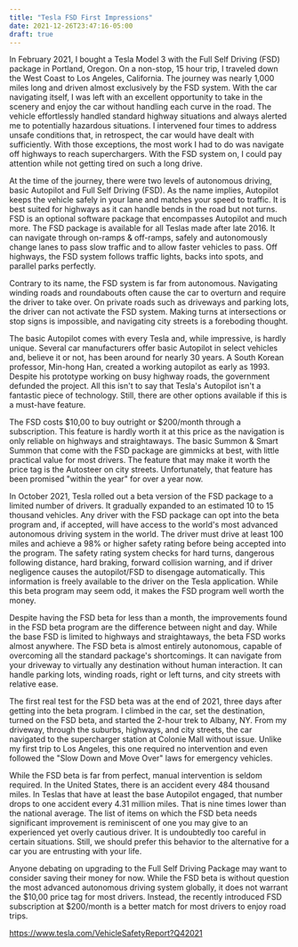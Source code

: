 ```yaml
---
title: "Tesla FSD First Impressions"
date: 2021-12-26T23:47:16-05:00
draft: true
---
```



In February 2021, I bought a Tesla Model 3 with the Full Self Driving (FSD) package in Portland, Oregon. On a non-stop, 15 hour trip, I traveled down the West Coast to Los Angeles, California. The journey was nearly 1,000 miles long and driven almost exclusively by the FSD system. With the car navigating itself, I was left with an excellent opportunity to take in the scenery and enjoy the car without handling each curve in the road. The vehicle effortlessly handled standard highway situations and always alerted me to potentially hazardous situations. I intervened four times to address unsafe conditions that, in retrospect, the car would have dealt with sufficiently. With those exceptions, the most work I had to do was navigate off highways to reach superchargers. With the FSD system on, I could pay attention while not getting tired on such a long drive.

At the time of the journey, there were two levels of autonomous driving, basic Autopilot and Full Self Driving (FSD). As the name implies, Autopilot keeps the vehicle safely in your lane and matches your speed to traffic. It is best suited for highways as it can handle bends in the road but not turns. FSD is an optional software package that encompasses Autopilot and much more. The FSD package is available for all Teslas made after late 2016. It can navigate through on-ramps & off-ramps, safely and autonomously change lanes to pass slow traffic and to allow faster vehicles to pass. Off highways, the FSD system follows traffic lights, backs into spots, and parallel parks perfectly.

Contrary to its name, the FSD system is far from autonomous. Navigating winding roads and roundabouts often cause the car to overturn and require the driver to take over. On private roads such as driveways and parking lots, the driver can not activate the FSD system. Making turns at intersections or stop signs is impossible, and navigating city streets is a foreboding thought.

The basic Autopilot comes with every Tesla and, while impressive, is hardly unique. Several car manufacturers offer basic Autopilot in select vehicles and, believe it or not, has been around for nearly 30 years. A South Korean professor, Min-hong Han, created a working autopilot as early as 1993. Despite his prototype working on busy highway roads, the government defunded the project. All this isn't to say that Tesla's Autopilot isn't a fantastic piece of technology. Still, there are other options available if this is a must-have feature.
    
The FSD costs $10,00 to buy outright or $200/month through a subscription. This feature is hardly worth it at this price as the navigation is only reliable on highways and straightaways. The basic Summon & Smart Summon that come with the FSD package are gimmicks at best, with little practical value for most drivers. The feature that may make it worth the price tag is the Autosteer on city streets. Unfortunately, that feature has been promised "within the year" for over a year now.

In October 2021, Tesla rolled out a beta version of the FSD package to a limited number of drivers. It gradually expanded to an estimated 10 to 15 thousand vehicles. Any driver with the FSD package can opt into the beta program and, if accepted, will have access to the world's most advanced autonomous driving system in the world. The driver must drive at least 100 miles and achieve a 98% or higher safety rating before being accepted into the program. The safety rating system checks for hard turns, dangerous following distance, hard braking, forward collision warning, and if driver negligence causes the autopilot/FSD to disengage automatically. This information is freely available to the driver on the Tesla application. While this beta program may seem odd, it makes the FSD program well worth the money.

Despite having the FSD beta for less than a month, the improvements found in the FSD beta program are the difference between night and day. While the base FSD is limited to highways and straightaways, the beta FSD works almost anywhere. The FSD beta is almost entirely autonomous, capable of overcoming all the standard package's shortcomings. It can navigate from your driveway to virtually any destination without human interaction. It can handle parking lots, winding roads, right or left turns, and city streets with relative ease. 

The first real test for the FSD beta was at the end of 2021, three days after getting into the beta program. I climbed in the car, set the destination, turned on the FSD beta, and started the 2-hour trek to Albany, NY. From my driveway, through the suburbs, highways, and city streets, the car navigated to the supercharger station at Colonie Mall without issue. Unlike my first trip to Los Angeles, this one required no intervention and even followed the "Slow Down and Move Over" laws for emergency vehicles.

While the FSD beta is far from perfect, manual intervention is seldom required. In the United States, there is an accident every 484 thousand miles. In Teslas that have at least the base Autopilot engaged, that number drops to one accident every 4.31 million miles. That is nine times lower than the national average. The list of items on which the FSD beta needs significant improvement is reminiscent of one you may give to an experienced yet overly cautious driver. It is undoubtedly too careful in certain situations. Still, we should prefer this behavior to the alternative for a car you are entrusting with your life.

Anyone debating on upgrading to the Full Self Driving Package may want to consider saving their money for now. While the FSD beta is without question the most advanced autonomous driving system globally, it does not warrant the $10,00 price tag for most drivers. Instead, the recently introduced FSD subscription at $200/month is a better match for most drivers to enjoy road trips.


https://www.tesla.com/VehicleSafetyReport?Q42021